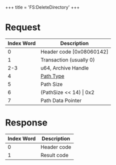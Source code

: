 +++
title = 'FS:DeleteDirectory'
+++

# Request

| Index Word | Description                                          |
|------------|------------------------------------------------------|
| 0          | Header code \[0x08060142\]                           |
| 1          | Transaction (usually 0)                              |
| 2-3        | u64, Archive Handle                                  |
| 4          | [Path Type](Filesystem_services#PathType "wikilink") |
| 5          | Path Size                                            |
| 6          | (PathSize \<\< 14) \| 0x2                            |
| 7          | Path Data Pointer                                    |

# Response

| Index Word | Description |
|------------|-------------|
| 0          | Header code |
| 1          | Result code |
